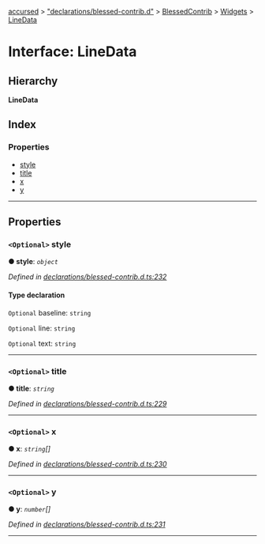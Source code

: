 [accursed](../README.md) > ["declarations/blessed-contrib.d"](../modules/_declarations_blessed_contrib_d_.md) > [BlessedContrib](../modules/_declarations_blessed_contrib_d_.blessedcontrib.md) > [Widgets](../modules/_declarations_blessed_contrib_d_.blessedcontrib.widgets.md) > [LineData](../interfaces/_declarations_blessed_contrib_d_.blessedcontrib.widgets.linedata.md)

# Interface: LineData

## Hierarchy

**LineData**

## Index

### Properties

* [style](_declarations_blessed_contrib_d_.blessedcontrib.widgets.linedata.md#style)
* [title](_declarations_blessed_contrib_d_.blessedcontrib.widgets.linedata.md#title)
* [x](_declarations_blessed_contrib_d_.blessedcontrib.widgets.linedata.md#x)
* [y](_declarations_blessed_contrib_d_.blessedcontrib.widgets.linedata.md#y)

---

## Properties

<a id="style"></a>

### `<Optional>` style

**● style**: *`object`*

*Defined in [declarations/blessed-contrib.d.ts:232](https://github.com/cancerberoSgx/accursed/blob/978b980/src/declarations/blessed-contrib.d.ts#L232)*

#### Type declaration

`Optional`  baseline: `string`

`Optional`  line: `string`

`Optional`  text: `string`

___
<a id="title"></a>

### `<Optional>` title

**● title**: *`string`*

*Defined in [declarations/blessed-contrib.d.ts:229](https://github.com/cancerberoSgx/accursed/blob/978b980/src/declarations/blessed-contrib.d.ts#L229)*

___
<a id="x"></a>

### `<Optional>` x

**● x**: *`string`[]*

*Defined in [declarations/blessed-contrib.d.ts:230](https://github.com/cancerberoSgx/accursed/blob/978b980/src/declarations/blessed-contrib.d.ts#L230)*

___
<a id="y"></a>

### `<Optional>` y

**● y**: *`number`[]*

*Defined in [declarations/blessed-contrib.d.ts:231](https://github.com/cancerberoSgx/accursed/blob/978b980/src/declarations/blessed-contrib.d.ts#L231)*

___

